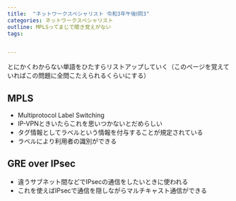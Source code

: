 ```yaml
---
title:  "ネットワークスペシャリスト 令和3年午後Ⅰ問3"
categories: ネットワークスペシャリスト
outline: MPLSってまじで聞き覚えがない
tags:


---
```



とにかくわからない単語をひたすらリストアップしていく（このページを覚えていればこの問題に全問こたえられるくらいにする）

## MPLS

- Multiprotocol Label Switching
- IP-VPNときいたらこれを思いつかないとだめらしい
- タグ情報としてラベルという情報を付与することが規定されている
- ラベルにより利用者の識別ができる

## GRE over IPsec

- 違うサブネット間などでIPsecの通信をしたいときに使われる
- これを使えばIPsecで通信を隠しながらマルチキャスト通信ができる
